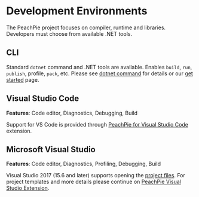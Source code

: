 # Development Environments

The PeachPie project focuses on compiler, runtime and libraries. Developers must choose from available .NET tools.

## CLI

Standard `dotnet` command and .NET tools are available. Enables `build`, `run`, `publish`, profile, `pack`, etc. Please see [dotnet command](https://docs.microsoft.com/en-us/dotnet/core/tools/dotnet) for details or our [get started](https://www.peachpie.io/getstarted) page.

## Visual Studio Code

**Features**: Code editor, Diagnostics, Debugging, Build

Support for VS Code is provided through [PeachPie for Visual Studio Code](https://marketplace.visualstudio.com/items?itemName=iolevel.peachpie-vscode) extension.

## Microsoft Visual Studio

**Features**: Code editor, Diagnostics, Profiling, Debugging, Build

Visual Studio 2017 (15.6 and later) supports opening the [project files](msbuild). For project templates and more details please continue on [PeachPie Visual Studio Extension](https://marketplace.visualstudio.com/items?itemName=iolevel.peachpie-vs).
